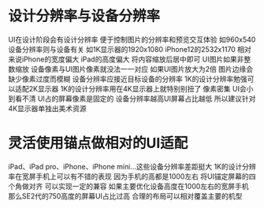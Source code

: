 # 设计分辨率与设备分辨率
UI在设计阶段会有设计分辨率 便于控制图片的分辨率和预览交互体验 如960x540
设备分辨率则与设备有关 如1K显示器的1920x1080 iPhone12的2532x1170
相对来说iPhone的宽度偏大 iPad的高度偏大 将内容缩放后居中即可
UI图片如果非整数缩放 设备像素与UI图片像素就没法一一对应
如果UI图片放大为2倍 图片边缘会缺少像素过度而模糊
设备分辨率应接近目标设备的分辨率
    1K的设计分辨率勉强可以适配2K显示器
    1K的设计分辨率用在4K显示器上就特别别扭了 像素密集 UI会小到看不清
        UI占的屏幕像素是固定的 设备分辨率越高UI屏幕占比越低
        所以建议针对4K显示器单独出美术资源

# 灵活使用锚点做相对的UI适配
iPad、iPad pro、iPhone、iPhone mini...这些设备分辨率差距挺大
1K的设计分辨率在宽屏手机上可以有不错的表现 因为手机的高都是1000左右
将UI锚定屏幕的四个角做对齐 可以实现一定的兼容
如果主要优化设备高度在1000左右的宽屏手机 那么SE2代的750高度的屏幕UI占比过高
合理的布局可以相对覆盖主要的机型